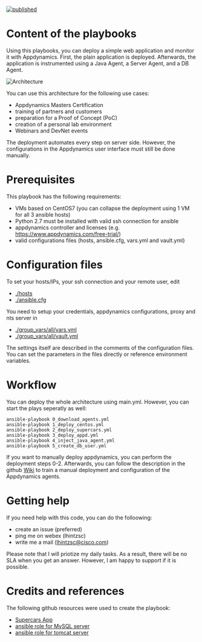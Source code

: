 [![published](https://static.production.devnetcloud.com/codeexchange/assets/images/devnet-published.svg)](https://developer.cisco.com/codeexchange/github/repo/lhintzsc/ansible_supercars_app)

# Content of the playbooks

Using this playbooks, you can deploy a simple web application and monitor it with Appdynamics.
First, the plain application is deployed. Afterwards, the application is instrumented using
a Java Agent, a Server Agent, and a DB Agent.

![Architecture](https://github.com/lhintzsc/ansible_supercars_app/blob/master/docs/Architecture.png)

You can use this architecture for the following use cases:

* Appdynamics Masters Certification
* training of partners and customers
* preparation for a Proof of Concept (PoC)
* creation of a personal lab environment
* Webinars and DevNet events

The deployment automates every step on server side. However, the configurations in the Appdynamics
user interface must still be done manually.

# Prerequisites

This playbook has the following requirements:

* VMs based on CentOS7 (you can collapse the deployment using 1 VM for all 3 ansible hosts)
* Python 2.7 must be installed with valid ssh connection for ansible
* appdynamics controller and licenses (e.g. https://www.appdynamics.com/free-trial/)
* valid configurations files (hosts, ansible.cfg, vars.yml and vault.yml)

# Configuration files

To set your hosts/IPs, your ssh connection and your remote user, edit

* [./hosts](https://github.com/lhintzsc/ansible_supercars_app/blob/master/hosts)
* [./ansible.cfg](https://github.com/lhintzsc/ansible_supercars_app/blob/master/ansible.cfg)

You need to setup your credentials, appdynamics configurations, proxy and nts server in

* [./group_vars/all/vars.yml](https://github.com/lhintzsc/ansible_supercars_app/blob/master/group_vars/all/vars.yml)
* [./group_vars/all/vault.yml ](https://github.com/lhintzsc/ansible_supercars_app/blob/master/group_vars/all/vault.yml)

The settings itself are described in the comments of the configuration files. 
You can set the parameters in the files directly or reference environment variables.

# Workflow

You can deploy the whole architecture using main.yml. 
However, you can start the plays seperatly as well:

```ansible
ansible-playbook 0_download_agents.yml
ansible-playbook 1_deploy_centos.yml
ansible-playbook 2_deploy_supercars.yml
ansible-playbook 3_deploy_appd.yml
ansible-playbook 4_inject_java_agent.yml
ansible-playbook 5_create_db_user.yml
```

If you want to manually deploy appdynamics, you can perform the deployment steps 0-2. 
Afterwards, you can follow the description in the github [Wiki](https://github.com/lhintzsc/ansible_supercars_app/wiki) to train a manual 
deployment and configuration of the Appdynamics agents.

# Getting help

If you need help with this code, you can do the folloowing:

* create an issue (preferred)
* ping me on webex (lhintzsc)
* write me a mail (lhintzsc@cisco.com)

Please note that I will priotize my daily tasks. As a result, there will be no SLA
when you get an answer. However, I am happy to support if it is possible.


# Credits and references

The following github resources were used to create the playbook:

* [Supercars App](https://github.com/Appdynamics/Cars_Sample_App)
* [ansible role for MySQL server](https://github.com/geerlingguy/ansible-role-mysql)
* [ansible role for tomcat server](https://github.com/zaxos/tomcat-ansible-role)
